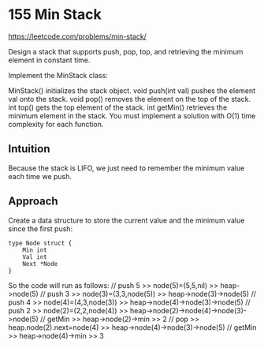 # 155 Min Stack
https://leetcode.com/problems/min-stack/

Design a stack that supports push, pop, top, and retrieving the minimum element in constant time.

Implement the MinStack class:

MinStack() initializes the stack object.
void push(int val) pushes the element val onto the stack.
void pop() removes the element on the top of the stack.
int top() gets the top element of the stack.
int getMin() retrieves the minimum element in the stack.
You must implement a solution with O(1) time complexity for each function.

## Intuition
Because the stack is LIFO, we just need to remember the minimum value each time we push.

## Approach
Create a data structure to store the current value and the minimum value since the first push:
```
type Node struct {
    Min int
    Val int
    Next *Node
}
```

So the code will run as follows:
// push 5 >> node(5)=(5,5,nil) >> heap->node(5)
// push 3 >> node(3)=(3,3,node(5)) >> heap->node(3)->node(5)
// push 4 >> node(4)=(4,3,node(3)) >> heap->node(4)->node(3)->node(5)
// push 2 >> node(2)=(2,2,node(4)) >> heap->node(2)->node(4)->node(3)->node(5)
// getMin >> heap->node(2)->min >> 2
// pop >> heap.node(2).next=node(4) >> heap->node(4)->node(3)->node(5)
// getMin >> heap->node(4)->min >> 3